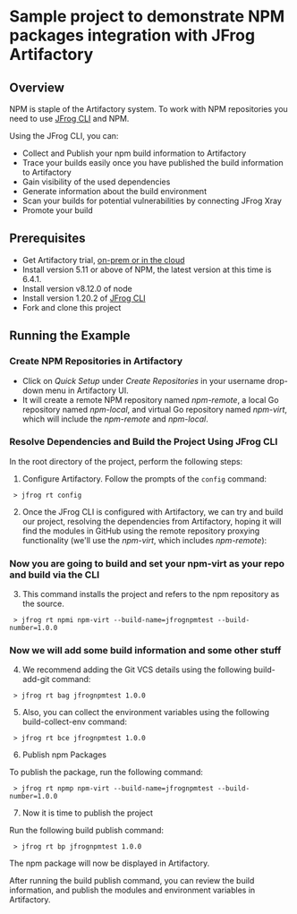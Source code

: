 # Sample project to demonstrate NPM packages integration with JFrog Artifactory

## Overview
NPM is staple of the Artifactory system.
To work with NPM repositories you need to use [JFrog CLI](https://www.jfrog.com/confluence/display/CLI/CLI+for+JFrog+Artifactory) and NPM.

Using the JFrog CLI, you can:
* Collect and Publish your npm build information to Artifactory
* Trace your builds easily once you have published the build information to Artifactory
* Gain visibility of the used dependencies
* Generate information about the build environment
* Scan your builds for potential vulnerabilities by connecting JFrog Xray
* Promote your build

## Prerequisites
* Get Artifactory trial, [on-prem or in the cloud](https://jfrog.com/artifactory/free-trial/)
* Install version 5.11 or above of NPM, the latest version at this time is 6.4.1.
* Install version v8.12.0 of node
* Install version 1.20.2 of [JFrog CLI](https://jfrog.com/getcli/)
* Fork and clone this project

## Running the Example
### Create NPM Repositories in Artifactory
* Click on *Quick Setup* under *Create Repositories* in your username drop-down menu in Artifactory UI.
* It will create a remote NPM repository named *npm-remote*, a local Go repository named *npm-local*, and virtual Go repository named *npm-virt*, which will include the *npm-remote* and *npm-local*.

### Resolve Dependencies and Build the Project Using JFrog CLI
In the root directory of the project, perform the following steps:

1. Configure Artifactory. Follow the prompts of the `config` command:

` > jfrog rt config`

2. Once the JFrog CLI is configured with Artifactory, we can try and build our project, resolving the dependencies from Artifactory, hoping it will find the modules in GitHub using the remote repository proxying functionality (we'll use the *npm-virt*, which includes *npm-remote*):

### Now you are going to build and set your npm-virt as your repo and build via the CLI

3. This command installs the project and refers to the npm repository as the source.

` > jfrog rt npmi npm-virt --build-name=jfrognpmtest --build-number=1.0.0`


### Now we will add some build information and some other stuff

4. We recommend adding the Git VCS details using the following build-add-git command:

` > jfrog rt bag jfrognpmtest 1.0.0`

5. Also, you can collect the environment variables using the following build-collect-env command:

` > jfrog rt bce jfrognpmtest 1.0.0`

6. Publish npm Packages

To publish the package, run the following command:

` > jfrog rt npmp npm-virt --build-name=jfrognpmtest --build-number=1.0.0`

7. Now it is time to publish the project

Run the following build publish command:

` > jfrog rt bp jfrognpmtest 1.0.0`

The npm package will now be displayed in Artifactory.

After running the build publish command, you can review the build information, and publish the modules and environment variables in Artifactory.
